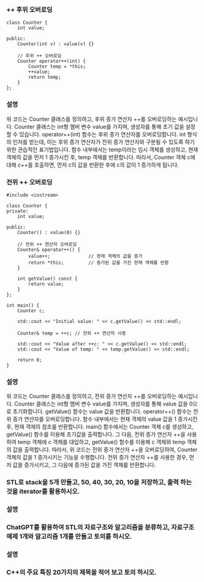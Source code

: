 ### ++ 후위 오버로딩
~~~
class Counter {
    int value;

public:
    Counter(int v) : value(v) {}

    // 후위 ++ 오버로딩
    Counter operator++(int) {
        Counter temp = *this;
        ++value;
        return temp;
    }
};
~~~
### 설명

위 코드는 Counter 클래스를 정의하고, 후위 증가 연산자 ++를 오버로딩하는 예시입니다.
Counter 클래스는 int형 멤버 변수 value를 가지며, 생성자를 통해 초기 값을 설정할 수 있습니다.
operator++(int) 함수는 후위 증가 연산자를 오버로딩합니다. int 형식의 인자를 받는데, 이는 후위 증가 연산자가 전위 증가 연산자와 구분될 수 있도록 하기 위한 관습적인 표기법입니다.
함수 내부에서는 temp이라는 임시 객체를 생성하고, 현재 객체의 값을 먼저 1 증가시킨 후, temp 객체를 반환합니다.
따라서, Counter 객체 c에 대해 c++를 호출하면, 먼저 c의 값을 반환한 후에 c의 값이 1 증가하게 됩니다.

### 전위 ++ 오버로딩
```
#include <iostream>

class Counter {
private:
    int value;

public:
    Counter() : value(0) {}

    // 전위 ++ 연산자 오버로딩
    Counter& operator++() {
        value++;              // 현재 객체의 값을 증가
        return *this;         // 증가된 값을 가진 현재 객체를 반환
    }

    int getValue() const {
        return value;
    }
};

int main() {
    Counter c;

    std::cout << "Initial value: " << c.getValue() << std::endl;

    Counter& temp = ++c; // 전위 ++ 연산자 사용

    std::cout << "Value after ++c: " << c.getValue() << std::endl;
    std::cout << "Value of temp: " << temp.getValue() << std::endl;

    return 0;
}
```

### 설명

위 코드는 Counter 클래스를 정의하고, 전위 증가 연산자 ++를 오버로딩하는 예시입니다.
Counter 클래스는 int형 멤버 변수 value를 가지며, 생성자를 통해 value 값을 0으로 초기화합니다. getValue() 함수는 value 값을 반환합니다.
operator++() 함수는 전위 증가 연산자를 오버로딩합니다. 함수 내부에서는 현재 객체의 value 값을 1 증가시킨 후, 현재 객체의 참조를 반환합니다.
main() 함수에서는 Counter 객체 c를 생성하고, getValue() 함수를 이용해 초기값을 출력합니다. 그 다음, 전위 증가 연산자 ++을 사용하여 temp 객체에 c 객체를 대입하고, getValue() 함수를 이용해 c 객체와 temp 객체의 값을 출력합니다.
따라서, 위 코드는 전위 증가 연산자 ++을 오버로딩하여, Counter 객체의 값을 1 증가시키는 기능을 수행합니다. 전위 증가 연산자 ++를 사용한 경우, 먼저 값을 증가시키고, 그 다음에 증가된 값을 가진 객체를 반환합니다.

###  STL로 stack을 5개 만들고, 50, 40, 30, 20, 10을 저장하고, 출력 하는 것을 iterator를 활용하시오.

### 설명

### ChatGPT를 활용하여 STL의 자료구조와 알고리즘을 분류하고, 자료구조 예제 1개와 알고리즘 1개를 만들고 토의를 하시오.

### 설명 

### C++의 주요 특징 20가지의 제목을 적어 보고 토의 하시오.

###  
